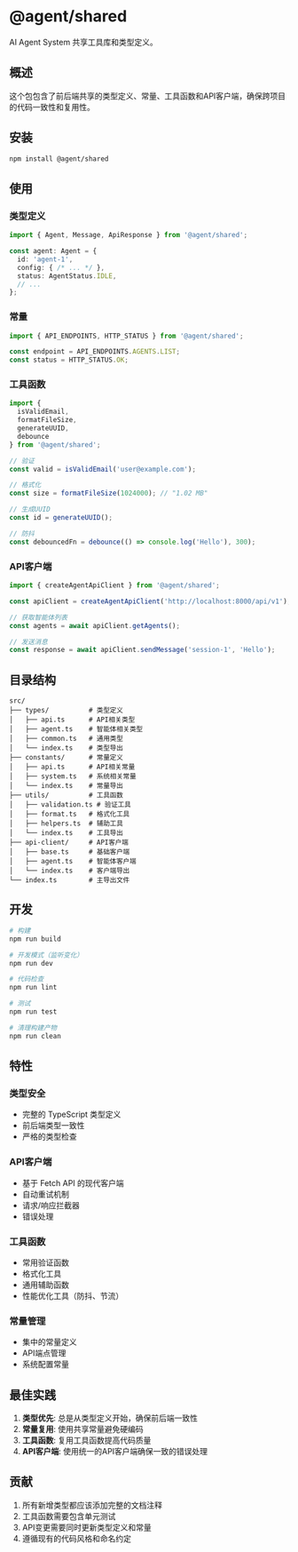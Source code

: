 # @agent/shared

AI Agent System 共享工具库和类型定义。

## 概述

这个包包含了前后端共享的类型定义、常量、工具函数和API客户端，确保跨项目的代码一致性和复用性。

## 安装

```bash
npm install @agent/shared
```

## 使用

### 类型定义

```typescript
import { Agent, Message, ApiResponse } from '@agent/shared';

const agent: Agent = {
  id: 'agent-1',
  config: { /* ... */ },
  status: AgentStatus.IDLE,
  // ...
};
```

### 常量

```typescript
import { API_ENDPOINTS, HTTP_STATUS } from '@agent/shared';

const endpoint = API_ENDPOINTS.AGENTS.LIST;
const status = HTTP_STATUS.OK;
```

### 工具函数

```typescript
import { 
  isValidEmail, 
  formatFileSize, 
  generateUUID,
  debounce 
} from '@agent/shared';

// 验证
const valid = isValidEmail('user@example.com');

// 格式化
const size = formatFileSize(1024000); // "1.02 MB"

// 生成UUID
const id = generateUUID();

// 防抖
const debouncedFn = debounce(() => console.log('Hello'), 300);
```

### API客户端

```typescript
import { createAgentApiClient } from '@agent/shared';

const apiClient = createAgentApiClient('http://localhost:8000/api/v1');

// 获取智能体列表
const agents = await apiClient.getAgents();

// 发送消息
const response = await apiClient.sendMessage('session-1', 'Hello');
```

## 目录结构

```
src/
├── types/          # 类型定义
│   ├── api.ts      # API相关类型
│   ├── agent.ts    # 智能体相关类型
│   ├── common.ts   # 通用类型
│   └── index.ts    # 类型导出
├── constants/      # 常量定义
│   ├── api.ts      # API相关常量
│   ├── system.ts   # 系统相关常量
│   └── index.ts    # 常量导出
├── utils/          # 工具函数
│   ├── validation.ts # 验证工具
│   ├── format.ts   # 格式化工具
│   ├── helpers.ts  # 辅助工具
│   └── index.ts    # 工具导出
├── api-client/     # API客户端
│   ├── base.ts     # 基础客户端
│   ├── agent.ts    # 智能体客户端
│   └── index.ts    # 客户端导出
└── index.ts        # 主导出文件
```

## 开发

```bash
# 构建
npm run build

# 开发模式（监听变化）
npm run dev

# 代码检查
npm run lint

# 测试
npm run test

# 清理构建产物
npm run clean
```

## 特性

### 类型安全
- 完整的 TypeScript 类型定义
- 前后端类型一致性
- 严格的类型检查

### API客户端
- 基于 Fetch API 的现代客户端
- 自动重试机制
- 请求/响应拦截器
- 错误处理

### 工具函数
- 常用验证函数
- 格式化工具
- 通用辅助函数
- 性能优化工具（防抖、节流）

### 常量管理
- 集中的常量定义
- API端点管理
- 系统配置常量

## 最佳实践

1. **类型优先**: 总是从类型定义开始，确保前后端一致性
2. **常量复用**: 使用共享常量避免硬编码
3. **工具函数**: 复用工具函数提高代码质量
4. **API客户端**: 使用统一的API客户端确保一致的错误处理

## 贡献

1. 所有新增类型都应该添加完整的文档注释
2. 工具函数需要包含单元测试
3. API变更需要同时更新类型定义和常量
4. 遵循现有的代码风格和命名约定